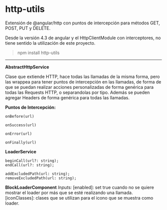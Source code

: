 # http-utils

Extensión de @angular/http con puntos de intercepción para métodos GET, POST, PUT y DELETE.

Desde la versión 4.3  de angular y el HttpClientModule con interceptores, no tiene sentido la utilización de este proyecto.

> npm install http-utils


----------


**AbstractHttpService**

Clase que extiende HTTP, hace todas las llamadas de la misma forma, pero las wrappea para tener puntos de intercepción en las llamadas, de forma de que se puedan realizar acciones personalizadas de forma genérica para todas las Requests HTTP, o separandolas por tipo. Además se pueden agregar Headers de forma genérica para todas las llamadas.

**Puntos de Intercepción:**


	onBefore(url)

	onSuccess(url)

	onError(url)

	onFinally(url)

**LoaderService**

	beginCall(url?: string);
	endCall(url?: string);

	addExcludedPath(url: string);
	removeExcludedPath(url: string);

**BlockLoaderComponent**
*Inputs:*
	[enabled]: set true cuando no se quiere mostrar el loader por más que se esté realizando una llamada.
	[iconClasses]: clases que se utilizan para el icono que se muestra como loader.

